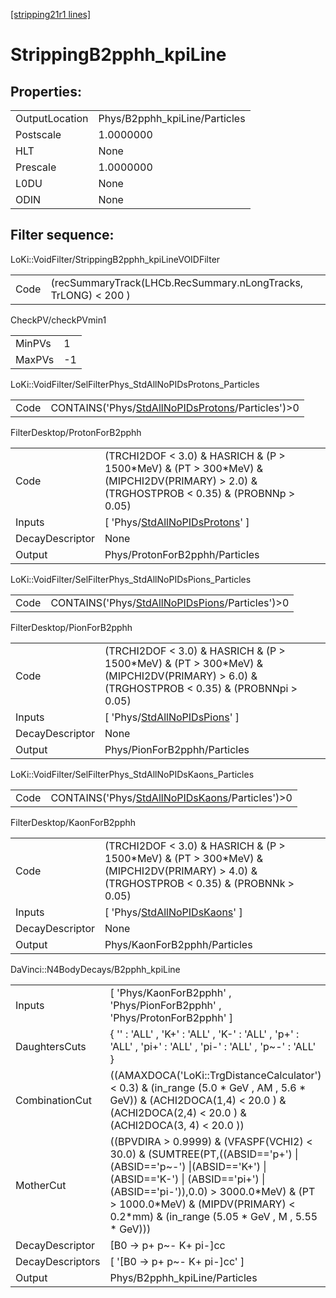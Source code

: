 [[stripping21r1 lines]](./stripping21r1-index)

# StrippingB2pphh_kpiLine

## Properties:

|                |                               |
|----------------|-------------------------------|
| OutputLocation | Phys/B2pphh_kpiLine/Particles |
| Postscale      | 1.0000000                     |
| HLT            | None                          |
| Prescale       | 1.0000000                     |
| L0DU           | None                          |
| ODIN           | None                          |

## Filter sequence:

LoKi::VoidFilter/StrippingB2pphh_kpiLineVOIDFilter

|      |                                                                |
|------|----------------------------------------------------------------|
| Code | (recSummaryTrack(LHCb.RecSummary.nLongTracks, TrLONG) \< 200 ) |

CheckPV/checkPVmin1

|        |     |
|--------|-----|
| MinPVs | 1   |
| MaxPVs | -1  |

LoKi::VoidFilter/SelFilterPhys_StdAllNoPIDsProtons_Particles

|      |                                                                                                          |
|------|----------------------------------------------------------------------------------------------------------|
| Code | CONTAINS('Phys/[StdAllNoPIDsProtons](./stripping21r1-commonparticles-stdallnopidsprotons)/Particles')\>0 |

FilterDesktop/ProtonForB2pphh

|                 |                                                                                                                                              |
|-----------------|----------------------------------------------------------------------------------------------------------------------------------------------|
| Code            | (TRCHI2DOF \< 3.0) & HASRICH & (P \> 1500\*MeV) & (PT \> 300\*MeV) & (MIPCHI2DV(PRIMARY) \> 2.0) & (TRGHOSTPROB \< 0.35) & (PROBNNp \> 0.05) |
| Inputs          | [ 'Phys/[StdAllNoPIDsProtons](./stripping21r1-commonparticles-stdallnopidsprotons)' ]                                                      |
| DecayDescriptor | None                                                                                                                                         |
| Output          | Phys/ProtonForB2pphh/Particles                                                                                                               |

LoKi::VoidFilter/SelFilterPhys_StdAllNoPIDsPions_Particles

|      |                                                                                                      |
|------|------------------------------------------------------------------------------------------------------|
| Code | CONTAINS('Phys/[StdAllNoPIDsPions](./stripping21r1-commonparticles-stdallnopidspions)/Particles')\>0 |

FilterDesktop/PionForB2pphh

|                 |                                                                                                                                               |
|-----------------|-----------------------------------------------------------------------------------------------------------------------------------------------|
| Code            | (TRCHI2DOF \< 3.0) & HASRICH & (P \> 1500\*MeV) & (PT \> 300\*MeV) & (MIPCHI2DV(PRIMARY) \> 6.0) & (TRGHOSTPROB \< 0.35) & (PROBNNpi \> 0.05) |
| Inputs          | [ 'Phys/[StdAllNoPIDsPions](./stripping21r1-commonparticles-stdallnopidspions)' ]                                                           |
| DecayDescriptor | None                                                                                                                                          |
| Output          | Phys/PionForB2pphh/Particles                                                                                                                  |

LoKi::VoidFilter/SelFilterPhys_StdAllNoPIDsKaons_Particles

|      |                                                                                                      |
|------|------------------------------------------------------------------------------------------------------|
| Code | CONTAINS('Phys/[StdAllNoPIDsKaons](./stripping21r1-commonparticles-stdallnopidskaons)/Particles')\>0 |

FilterDesktop/KaonForB2pphh

|                 |                                                                                                                                              |
|-----------------|----------------------------------------------------------------------------------------------------------------------------------------------|
| Code            | (TRCHI2DOF \< 3.0) & HASRICH & (P \> 1500\*MeV) & (PT \> 300\*MeV) & (MIPCHI2DV(PRIMARY) \> 4.0) & (TRGHOSTPROB \< 0.35) & (PROBNNk \> 0.05) |
| Inputs          | [ 'Phys/[StdAllNoPIDsKaons](./stripping21r1-commonparticles-stdallnopidskaons)' ]                                                          |
| DecayDescriptor | None                                                                                                                                         |
| Output          | Phys/KaonForB2pphh/Particles                                                                                                                 |

DaVinci::N4BodyDecays/B2pphh_kpiLine

|                  |                                                                                                                                                                                                                                                                                           |
|------------------|-------------------------------------------------------------------------------------------------------------------------------------------------------------------------------------------------------------------------------------------------------------------------------------------|
| Inputs           | [ 'Phys/KaonForB2pphh' , 'Phys/PionForB2pphh' , 'Phys/ProtonForB2pphh' ]                                                                                                                                                                                                                |
| DaughtersCuts    | { '' : 'ALL' , 'K+' : 'ALL' , 'K-' : 'ALL' , 'p+' : 'ALL' , 'pi+' : 'ALL' , 'pi-' : 'ALL' , 'p~-' : 'ALL' }                                                                                                                                                                               |
| CombinationCut   | ((AMAXDOCA('LoKi::TrgDistanceCalculator') \< 0.3) & (in_range (5.0 \* GeV , AM , 5.6 \* GeV)) & (ACHI2DOCA(1,4) \< 20.0 ) & (ACHI2DOCA(2,4) \< 20.0 ) & (ACHI2DOCA(3, 4) \< 20.0 ))                                                                                                       |
| MotherCut        | ((BPVDIRA \> 0.9999) & (VFASPF(VCHI2) \< 30.0) & (SUMTREE(PT,((ABSID=='p+') \|(ABSID=='p~-') \|(ABSID=='K+') \| (ABSID=='K-') \| (ABSID=='pi+') \| (ABSID=='pi-')),0.0) \> 3000.0\*MeV) & (PT \> 1000.0\*MeV) & (MIPDV(PRIMARY) \< 0.2\*mm) & (in_range (5.05 \* GeV , M , 5.55 \* GeV))) |
| DecayDescriptor  | [B0 -\> p+ p~- K+ pi-]cc                                                                                                                                                                                                                                                                |
| DecayDescriptors | [ '[B0 -\> p+ p~- K+ pi-]cc' ]                                                                                                                                                                                                                                                        |
| Output           | Phys/B2pphh_kpiLine/Particles                                                                                                                                                                                                                                                             |
